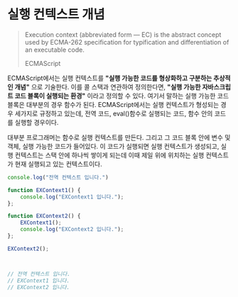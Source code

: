 # 실행 컨텍스트 개념

>Execution context (abbreviated form — EC) is the abstract concept used by ECMA-262 specification for typification and differentiation of an executable code.
>
>ECMAScript

ECMAScript에서는 실행 컨텍스트를 __"실행 가능한 코드를 형상화하고 구분하는 추상적인 개념"__ 으로 기술한다.
이를 콜 스택과 연관하여 정의한다면, **"실행 가능한 자바스크립트 코드 블록이 실행되는 환경"** 이라고 정의할 수 있다.
여기서 말하는 실행 가능한 코드 블록은 대부분의 경우 함수가 된다. ECMAScript에서는 실행 컨텍스트가 형성되는 경우 세가지로 규정하고 있는데,
전역 코드, eval()함수로 실행되는 코드, 함수 안의 코드를 실행할 경우이다. 

대부분 프로그래머는 함수로 실행 컨텍스트를 만든다. 그리고 그 코드 블록 안에 변수 및 객체, 실행 가능한 코드가 들어있다.
이 코드가 실행되면 실행 컨텍스트가 생성되고, 실행 컨텍스트는 스택 안에 하나씩 쌓이게 되는데 이때 제일 위에 위치하는 실행 컨텍스트가 현재 실행되고 있는 컨텍스트이다.

```javascript
console.log("전역 컨텍스트 입니다.")

function EXContext1() {
    console.log("EXContext1 입니다.");
};

function EXContext2() {
    EXContext1();
    console.log("EXContext2 입니다.");
};

EXContext2();



// 전역 컨텍스트 입니다.
// EXContext1 입니다.
// EXContext2 입니다.

```

